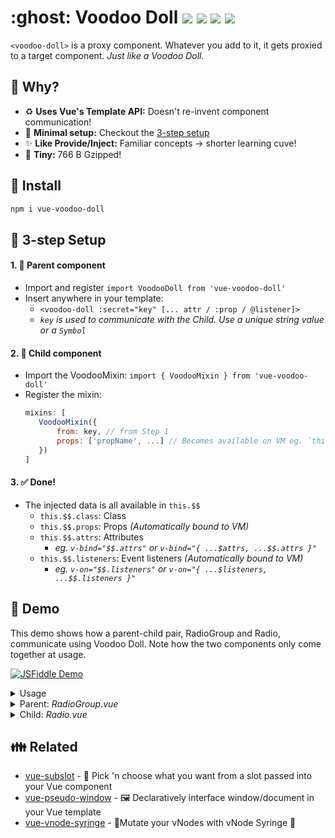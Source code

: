 <h1>
	:ghost: Voodoo Doll
	<a href="https://npm.im/vue-voodoo-doll"><img src="https://badgen.net/npm/v/vue-voodoo-doll"></a>
	<a href="https://npm.im/vue-voodoo-doll"><img src="https://badgen.net/npm/dm/vue-voodoo-doll"></a>
	<a href="https://packagephobia.now.sh/result?p=vue-voodoo-doll"><img src="https://packagephobia.now.sh/badge?p=vue-voodoo-doll"></a>
	<a href="https://bundlephobia.com/result?p=vue-voodoo-doll
"><img src="https://badgen.net/bundlephobia/minzip/vue-voodoo-doll"></a>
</h1>

`<voodoo-doll>` is a proxy component.
Whatever you add to it, it gets proxied to a target component. *Just like a Voodoo Doll.*

## :raising_hand: Why?
- :recycle: **Uses Vue's Template API:** Doesn't re-invent component communication!
- :sparkling_heart: **Minimal setup:** Checkout the [3-step setup](#vertical_traffic_light-3-step-setup)
- :sparkles: **Like Provide/Inject:** Familiar concepts → shorter learning cuve!
- :hatched_chick: **Tiny:** 766 B Gzipped!

## :rocket: Install
```sh
npm i vue-voodoo-doll
```

## :vertical_traffic_light: 3-step Setup
#### 1. :woman: Parent component
   - Import and register `import VoodooDoll from 'vue-voodoo-doll'`
   - Insert anywhere in your template:
      - `<voodoo-doll :secret="key" [... attr / :prop / @listener]>`
      - _`key` is used to communicate with the Child. Use a unique string value or a `Symbol`_
#### 2. :baby: Child component
   - Import the VoodooMixin: `import { VoodooMixin } from 'vue-voodoo-doll'`
   - Register the mixin:
     ```js
     mixins: [
     	VoodooMixin({
     		from: key, // from Step 1
     		props: ['propName', ...] // Becomes available on VM eg. `this.propName`
     	})
     ]
     ```
#### 3. :white_check_mark: Done!
   - The injected data is all available in `this.$$`
     - `this.$$.class`: Class
     - `this.$$.props`: Props _(Automatically bound to VM)_
     - `this.$$.attrs`: Attributes
       - _eg. `v-bind="$$.attrs"` or `v-bind="{ ...$attrs, ...$$.attrs }"`_
     - `this.$$.listeners`: Event listeners _(Automatically bound to VM)_
       - _eg. `v-on="$$.listeners"` or `v-on="{ ...$listeners, ...$$.listeners }"`_

## :beginner: Demo
This demo shows how a parent-child pair, RadioGroup and Radio, communicate using Voodoo Doll. Note how the two components only come together at usage.

[![JSFiddle Demo](https://flat.badgen.net/badge/JSFiddle/Open%20Demo/blue)](https://jsfiddle.net/hirokiosame/omqtfwpL/)

<details>
	<summary>Usage</summary>

```vue
<template>
	<div>
		<radio-group v-model="selected">
			<radio label="Apples" value="apples" />
			<radio label="Oranges" value="oranges" />
			<radio label="Bananas" value="bananas" />
		</radio-group>
		<div>
			Selected: {{ selected }}
		</div>
	</div>
</template>

<script>
export default {
	data() {
		return {
			selected: [],
		};
	},
};
</script>
```
</details>

<details>
	<summary>Parent: <i>RadioGroup.vue</i></summary>

```vue
<template>
	<div>
		<voodoo-doll
			:secret="key"
			:checkedItems="value"
			@update="$emit('input', $event)"
		>
			<slot />
		</voodoo-doll>
	</div>
</template>

<script>
import VoodooDoll from 'vue-voodoo-doll';

export default {
	components: {
		VoodooDoll,
	},

	props: ['value'],

	data() {
		return {
			// Same idea as provide/inject
			// Use a Symbol for security
			key: 'radios',
		};
	},
}
</script>
```
</details>


<details>
	<summary>Child: <i>Radio.vue</i></summary>


```vue
<template>
	<label>
		<input
			type="checkbox"
			@click="onClick"
			:checked="isChecked"
		>
		{{ label }}
	</label>
</template>

<script>
import { VoodooMixin } from 'vue-voodoo-doll';

export default {
	mixins: [
		VoodooMixin({
			// Same key as parent
			from: 'radios',

			// Declare props that can be voodoo'd in
			// Only array supported for now
			props: ['checkedItems'],
		})
	],

	props: {
		label: String,
		value: null
	},

	computed: {
		isChecked() {
			return this.checkedItems.includes(this.value);
		}
	},

	methods: {
		onClick() {
			if (this.isChecked) {
				this.$emit('update', this.checkedItems.filter(i => i !== this.value));
			} else {
				this.$emit('update', [...this.checkedItems, this.value]);
			}
		}
	}
};
</script>
```
</details>


## :family: Related
- [vue-subslot](https://github.com/privatenumber/vue-subslot) - 💍 Pick 'n choose what you want from a slot passed into your Vue component
- [vue-pseudo-window](https://github.com/privatenumber/vue-pseudo-window) - 🖼 Declaratively interface window/document in your Vue template
- [vue-vnode-syringe](https://github.com/privatenumber/vue-vnode-syringe) - 🧬Mutate your vNodes with vNode Syringe 💉
